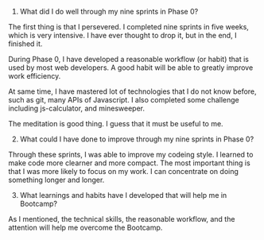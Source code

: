 1. What did I do well through my nine sprints in Phase 0?

The first thing is that I persevered. I completed nine sprints in five weeks, which is very intensive. I have ever thought to drop it, but in the end, I finished it.

During Phase 0, I have developed a reasonable workflow (or habit) that is used by most web developers. A good habit will be able to greatly improve work efficiency.

At same time, I have mastered lot of technologies that I do not know before, such as git, many APIs of Javascript. I also completed some challenge including js-calculator, and minesweeper.

The meditation is good thing. I guess that it must be useful to me.

2. What could I have done to improve through my nine sprints in Phase 0?

Through these sprints, I was able to improve my codeing style. I learned to make code more clearner and more compact. The most important thing is that I was more likely to focus on my work. I can concentrate on doing something longer and longer.

3. What learnings and habits have I developed that will help me in Bootcamp?

As I mentioned, the technical skills, the reasonable workflow, and the attention will help me overcome the Bootcamp.


